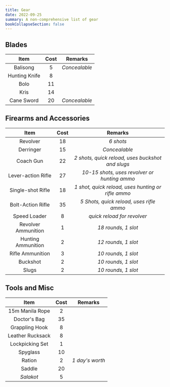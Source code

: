 ```yaml
---
title: Gear
date: 2022-09-25
summary: A non-comprehensive list of gear
bookCollapseSection: false
---
```


## Blades

|     Item      | Cost |    Remarks    |
|:-------------:|:----:|:-------------:|
|   Balisong    |  5   | *Concealable* |
| Hunting Knife |  8   |               |
|     Bolo      |  11  |               |
|     Kris      |  14  |               |
|  Cane Sword   |  20  | *Concealable* |

## Firearms and Accessories

|        Item         | Cost |                      Remarks                       |
|:-------------------:|:----:|:--------------------------------------------------:|
|      Revolver       |  18  |                     *6 shots*                      |
|      Derringer      |  15  |                   *Concealable*                    |
|      Coach Gun      |  22  |  *2 shots, quick reload, uses buckshot and slugs*  |
| Lever-action Rifle  |  27  |    *10-15 shots, uses revolver or hunting ammo*    |
|  Single-shot Rifle  |  18  | *1 shot, quick reload, uses hunting or rifle ammo* |
|  Bolt-Action Rifle  |  35  |      *5 Shots, quick reload, uses rifle ammo*      |
|    Speed Loader     |  8   |            *quick reload for revolver*             |
| Revolver Ammunition |  1   |                *18 rounds, 1 slot*                 |
| Hunting Ammunition  |  2   |                *12 rounds, 1 slot*                 |
|  Rifle Ammunition   |  3   |                *10 rounds, 1 slot*                 |
|      Buckshot       |  2   |                *10 rounds, 1 slot*                 |
|        Slugs        |  2   |                *10 rounds, 1 slot*                 |

## Tools and Misc

|       Item       | Cost |     Remarks     |
|:----------------:|:----:|:---------------:|
| 15m Manila Rope  |  2   |                 |
|   Doctor's Bag   |  35  |                 |
|  Grappling Hook  |  8   |                 |
| Leather Rucksack |  8   |                 |
| Lockpicking Set  |  1   |                 |
|     Spyglass     |  10  |                 |
|      Ration      |  2   | *1 day's worth* |
|      Saddle      |  20  |                 |
|    *Salakot*     |  5   |                 |
